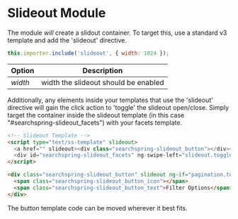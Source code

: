 # Slideout Module

The module <i>will</i> create a slidout container. To target this, use a standard v3 template and add the 'slideout' directive.

```js
this.importer.include('slideout', { width: 1024 });
```

|Option|Description|
|------|-----------|
|*width*|width the slideout should be enabled|

Additionally, any elements inside your templates that use the 'slideout' directive will gain the click action to 'toggle' the slideout open/close.
Simply target the container inside the slideout template (in this case "#searchspring-slideout_facets") with your facets template.

```html
<!-- Slideout Template -->
<script type="text/ss-template" slideout>
  <a href="" slideout><div class="searchspring-slideout_button"></div></a>
  <div id="searchspring-slideout_facets" ng-swipe-left="slideout.toggleSlideout()"></div>
</script>
```

```html
<div class="searchspring-slideout_button" slideout ng-if="pagination.totalResults && facets.length > 0">
  <span class="searchspring-slideout_button_icon"></span>
  <span class="searchspring-slideout_button_text">Filter Options</span>
</div>
```

The button template code can be moved wherever it best fits.
